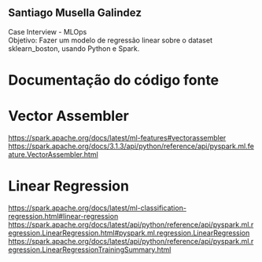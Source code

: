 ## Santiago  Musella Galindez
Case Interview - MLOps \
Objetivo: Fazer um modelo de regressão linear sobre o dataset sklearn_boston, usando Python e Spark.

# Documentação do código fonte

# Vector Assembler
https://spark.apache.org/docs/latest/ml-features#vectorassembler \
https://spark.apache.org/docs/3.1.3/api/python/reference/api/pyspark.ml.feature.VectorAssembler.html

# Linear Regression
https://spark.apache.org/docs/latest/ml-classification-regression.html#linear-regression
https://spark.apache.org/docs/latest/api/python/reference/api/pyspark.ml.regression.LinearRegression.html#pyspark.ml.regression.LinearRegression
https://spark.apache.org/docs/latest/api/python/reference/api/pyspark.ml.regression.LinearRegressionTrainingSummary.html